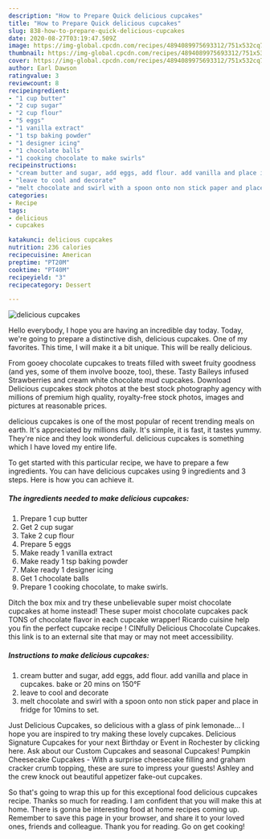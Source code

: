 ```yaml
---
description: "How to Prepare Quick delicious cupcakes"
title: "How to Prepare Quick delicious cupcakes"
slug: 838-how-to-prepare-quick-delicious-cupcakes
date: 2020-08-27T03:19:47.509Z
image: https://img-global.cpcdn.com/recipes/4894089975693312/751x532cq70/delicious-cupcakes-recipe-main-photo.jpg
thumbnail: https://img-global.cpcdn.com/recipes/4894089975693312/751x532cq70/delicious-cupcakes-recipe-main-photo.jpg
cover: https://img-global.cpcdn.com/recipes/4894089975693312/751x532cq70/delicious-cupcakes-recipe-main-photo.jpg
author: Earl Dawson
ratingvalue: 3
reviewcount: 8
recipeingredient:
- "1 cup butter"
- "2 cup sugar"
- "2 cup flour"
- "5 eggs"
- "1 vanilla extract"
- "1 tsp baking powder"
- "1 designer icing"
- "1 chocolate balls"
- "1 cooking chocolate to make swirls"
recipeinstructions:
- "cream butter and sugar, add eggs, add flour. add vanilla and place in cupcakes. bake or 20 mins on 150°F"
- "leave to cool and decorate"
- "melt chocolate and swirl with a spoon onto non stick paper and place in fridge for 10mins to set."
categories:
- Recipe
tags:
- delicious
- cupcakes

katakunci: delicious cupcakes 
nutrition: 236 calories
recipecuisine: American
preptime: "PT20M"
cooktime: "PT40M"
recipeyield: "3"
recipecategory: Dessert

---
```



![delicious cupcakes](https://img-global.cpcdn.com/recipes/4894089975693312/751x532cq70/delicious-cupcakes-recipe-main-photo.jpg)

Hello everybody, I hope you are having an incredible day today. Today, we're going to prepare a distinctive dish, delicious cupcakes. One of my favorites. This time, I will make it a bit unique. This will be really delicious.

From gooey chocolate cupcakes to treats filled with sweet fruity goodness (and yes, some of them involve booze, too), these. Tasty Baileys infused Strawberries and cream white chocolate mud cupcakes. Download Delicious cupcakes stock photos at the best stock photography agency with millions of premium high quality, royalty-free stock photos, images and pictures at reasonable prices.

delicious cupcakes is one of the most popular of recent trending meals on earth. It's appreciated by millions daily. It's simple, it is fast, it tastes yummy. They're nice and they look wonderful. delicious cupcakes is something which I have loved my entire life.


To get started with this particular recipe, we have to prepare a few ingredients. You can have delicious cupcakes using 9 ingredients and 3 steps. Here is how you can achieve it.

<!--inarticleads1-->

##### The ingredients needed to make delicious cupcakes:

1. Prepare 1 cup butter
1. Get 2 cup sugar
1. Take 2 cup flour
1. Prepare 5 eggs
1. Make ready 1 vanilla extract
1. Make ready 1 tsp baking powder
1. Make ready 1 designer icing
1. Get 1 chocolate balls
1. Prepare 1 cooking chocolate, to make swirls.


Ditch the box mix and try these unbelievable super moist chocolate cupcakes at home instead! These super moist chocolate cupcakes pack TONS of chocolate flavor in each cupcake wrapper! Ricardo cuisine help you fin the perfect cupcake recipe ! CINfully Delicious Chocolate Cupcakes. this link is to an external site that may or may not meet accessibility. 

<!--inarticleads2-->

##### Instructions to make delicious cupcakes:

1. cream butter and sugar, add eggs, add flour. add vanilla and place in cupcakes. bake or 20 mins on 150°F
1. leave to cool and decorate
1. melt chocolate and swirl with a spoon onto non stick paper and place in fridge for 10mins to set.


Just Delicious Cupcakes, so delicious with a glass of pink lemonade… I hope you are inspired to try making these lovely cupcakes. Delicious Signature Cupcakes for your next Birthday or Event in Rochester by clicking here. Ask about our Custom Cupcakes and seasonal Cupcakes! Pumpkin Cheesecake Cupcakes - With a surprise cheesecake filling and graham cracker crumb topping, these are sure to impress your guests! Ashley and the crew knock out beautiful appetizer fake-out cupcakes. 

So that's going to wrap this up for this exceptional food delicious cupcakes recipe. Thanks so much for reading. I am confident that you will make this at home. There is gonna be interesting food at home recipes coming up. Remember to save this page in your browser, and share it to your loved ones, friends and colleague. Thank you for reading. Go on get cooking!
